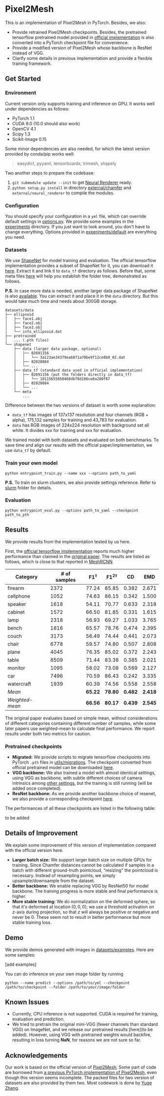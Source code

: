 # Pixel2Mesh

This is an implementation of Pixel2Mesh in PyTorch. Besides, we also:

- Provide retrained Pixel2Mesh checkpoints. Besides, the pretrained tensorflow pretrained model provided in [official implementation](https://github.com/nywang16/Pixel2Mesh) is also converted into a PyTorch checkpoint file for convenience.
- Provide a modified version of Pixel2Mesh whose backbone is ResNet instead of VGG.
- Clarify some details in previous implementation and provide a flexible training framework.

## Get Started

### Environment

Current version only supports training and inference on GPU. It works well under dependencies as follows:

- PyTorch 1.1
- CUDA 9.0 (10.0 should also work)
- OpenCV 4.1
- Scipy 1.3
- Scikit-Image 0.15

Some minor dependencies are also needed, for which the latest version provided by conda/pip works well:

> easydict, pyyaml, tensorboardx, trimesh, shapely

Two another steps to prepare the codebase:

1. `git submodule update --init` to get [Neural Renderer](https://github.com/daniilidis-group/neural_renderer) ready.
2. `python setup.py install` in directory [external/chamfer](external/chamfer) and `external/neural_renderer` to compile the modules.

### Configuration

You should specify your configuration in a `yml` file, which can override default settings in [options.py](options.py). We provide some examples in the [experiments](experiments) directory. If you just want to look around, you don't have to change everything. Options provided in [experiments/default](experiments/default) are everything you need.

### Datasets

We use [ShapeNet](https://www.shapenet.org/) for model training and evaluation. The official tensorflow implementation provides a subset of ShapeNet for it, you can download it [here](https://drive.google.com/drive/folders/131dH36qXCabym1JjSmEpSQZg4dmZVQid). Extract it and link it to `data_tf` directory as follows. Before that, some meta files [here](https://github.com/noahcao/Pixel2Mesh/blob/fc2dd4f5b4920f073c1f67fdc3f35d5404e01a18/xxx) will help you establish the folder tree, demonstrated as follows.

**P.S.** In case more data is needed, another larger data package of ShapeNet is also [available](https://drive.google.com/file/d/1Z8gt4HdPujBNFABYrthhau9VZW10WWYe/view). You can extract it and place it in the `data` directory. But this would take much time and needs about 300GB storage.

```
datasets/data
├── ellipsoid
│   ├── face1.obj
│   ├── face2.obj
│   ├── face3.obj
│   └── info_ellipsoid.dat
├── pretrained
│   ... (.pth files)
└── shapenet
    ├── data (larger data package, optional)
    │   ├── 02691156
    │   │   └── 3a123ae34379ea6871a70be9f12ce8b0_02.dat
    │   ├── 02828884
    │   └── ...
    ├── data_tf (standard data used in official implementation)
    │   ├── 02691156 (put the folders directly in data_tf)
    │   │   └── 10115655850468db78d106ce0a280f87
    │   ├── 02828884
    │   └── ...
    └── meta
        ...
```

Difference between the two versions of dataset is worth some explanation:

- `data_tf` has images of 137x137 resolution and four channels (RGB + alpha), 175,132 samples for training and 43,783 for evaluation.
- `data` has RGB images of 224x224 resolution with background set all white. It divides xxx for training and xxx for evaluation.

We trained model with both datasets and evaluated on both benchmarks. To save time and align our results with the official paper/implementation, we use `data_tf` by default.

### Train your own model

```
python entrypoint_train.py --name xxx --options path_to_yaml
```

**P.S.** To train on slurm clusters, we also provide settings reference. Refer to [slurm](slurm) folder for details.

### Evaluation

```
python entrypoint_eval.py --options path_to_yaml --checkpoint path_to_pth
```

## Results

We provide results from the implementation tested by us here.

First, the [official tensorflow implementation](https://github.com/nywang16/Pixel2Mesh) reports much higher performance than claimed in the [original paper](https://arxiv.org/abs/1804.01654). The results are listed as follows, which is close to that reported in [MeshRCNN](https://arxiv.org/abs/1906.02739).

| Category        | # of samples | F1$^{\tau}$ | F1$^{2\tau}$ | CD        | EMD       |
| --------------- | ------------ | ----------- | ------------ | --------- | --------- |
| firearm         | 2372         | 77.24       | 85.85        | 0.382     | 2.671     |
| cellphone       | 1052         | 74.63       | 86.15        | 0.342     | 1.500     |
| speaker         | 1618         | 54.11       | 70.77        | 0.633     | 2.318     |
| cabinet         | 1572         | 66.50       | 81.85        | 0.331     | 1.615     |
| lamp            | 2318         | 56.93       | 69.27        | 1.033     | 3.765     |
| bench           | 1816         | 65.57       | 78.76        | 0.474     | 2.395     |
| couch           | 3173         | 56.49       | 74.44        | 0.441     | 2.073     |
| chair           | 6778         | 59.57       | 74.80        | 0.507     | 2.808     |
| plane           | 4045         | 76.35       | 85.02        | 0.372     | 2.243     |
| table           | 8509         | 71.44       | 83.38        | 0.385     | 2.021     |
| monitor         | 1095         | 58.02       | 73.08        | 0.569     | 2.127     |
| car             | 7496         | 70.59       | 86.43        | 0.242     | 3.335     |
| watercraft      | 1939         | 60.39       | 74.56        | 0.558     | 2.558     |
| *Mean*          |              | **65.22**   | **78.80**    | **0.482** | **2.418** |
| *Weighted-mean* |              | **66.56**   | **80.17**    | **0.439** | **2.545** |

The original paper evaluates based on simple mean, without considerations of different categories containing different number of samples, while some later papers use weighted-mean to calculate final performance. We report results under both two metrics for caution.

### Pretrained checkpoints

- **Migrated:** We provide scripts to migrate tensorflow checkpoints into PyTorch `.pth` files in [utils/migrations](utils/migrations). The checkpoint converted from official pretrained model can be downloaded [here](https://github.com/noahcao/Pixel2Mesh/blob/fc2dd4f5b4920f073c1f67fdc3f35d5404e01a18/...).
- **VGG backbone:** We also trained a model with almost identical settings, using VGG as backbone, with subtle different choices of camera intrinsics among [other settings](https://github.com/noahcao/Pixel2Mesh/blob/fc2dd4f5b4920f073c1f67fdc3f35d5404e01a18/...), but the training is still running (will be added once completed).
- **ResNet backbone:** As we provide another backbone choice of resenet, we also provide a corresponding checkpoint [here](https://github.com/noahcao/Pixel2Mesh/blob/fc2dd4f5b4920f073c1f67fdc3f35d5404e01a18).

The performances of all these checkpoints are listed in the following table:

to be added

## Details of Improvement

We explain some improvement of this version of implementation compared with the official version here.

- **Larger batch size:** We support larger batch size on multiple GPUs for training. Since Chamfer distances cannot be calculated if samples in a batch with different ground-truth pointcloud, "resizing" the pointcloud is necessary. Instead of resampling points, we simply upsample/downsample from the dataset.
- **Better backbone:** We enable replacing VGG by ResNet50 for model backbone. The training progress is more stable and final performance is higher.
- **More stable training:** We do normalization on the deformed sphere, so that it's deformed at location $(0,0,0)$; we use a threshold activation on $z$-axis during projection, so that $z$ will always be positive or negative and never be $0$. These seem not to result in better performance but more stable training loss.

## Demo

We provide demos generated with images in [datasets/examples](datasets/examples). Here are some samples:

[add examples]

You can do inference on your own image folder by running

```
python --name predict --options /path/to/yml --checkpoint /path/to/checkpoint --folder /path/to/your/image/folder
```

## Known Issues

- Currently, CPU inference is not supported. CUDA is required for training, evaluation and prediction.
- We tried to pretrain the original mini-VGG (fewer channels than standard VGG) on ImageNet, and we release our pretrained results [here](to be added). However, using VGG with pretrained weights would backfire, resulting in loss turning **NaN**, for reasons we are not sure so far.

## Acknowledgements

Our work is based on the official version of [Pixel2Mesh](https://github.com/nywang16/Pixel2Mesh); Some part of code are borrowed from [a previous PyTorch implementation of Pixel2Mesh](https://github.com/Tong-ZHAO/Pixel2Mesh-Pytorch), even though this version seems incomplete. The packed files for two version of datasets are also provided by them two. Most codework is done by [Yuge Zhang](https://github.com/ultmaster).

